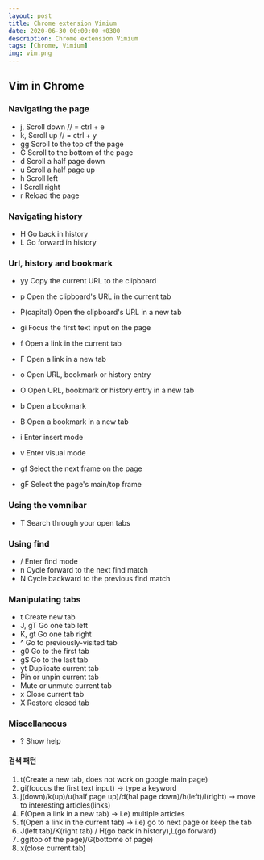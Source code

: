 ```yaml
---
layout: post
title: Chrome extension Vimium
date: 2020-06-30 00:00:00 +0300
description: Chrome extension Vimium
tags: [Chrome, Vimium]
img: vim.png
---
```



## Vim in Chrome

### Navigating the page
* j, <c-e>		Scroll down    // <c-e> = ctrl + e
* k, <c-y>		Scroll up      // <c-e> = ctrl + y
* gg		Scroll to the top of the page
* G		Scroll to the bottom of the page
* d		Scroll a half page down
* u		Scroll a half page up
* h		Scroll left
* l		Scroll right
* r		Reload the page

### Navigating history
* H		Go back in history
* L		Go forward in history

### Url, history and bookmark
* yy		Copy the current URL to the clipboard
* p		Open the clipboard's URL in the current tab
* P(capital)		Open the clipboard's URL in a new tab
* gi		Focus the first text input on the page
* f		Open a link in the current tab
* F		Open a link in a new tab
* o		Open URL, bookmark or history entry
* O		Open URL, bookmark or history entry in a new tab
* b		Open a bookmark
* B		Open a bookmark in a new tab

* i		Enter insert mode
* v		Enter visual mode
* gf		Select the next frame on the page
* gF		Select the page's main/top frame

### Using the vomnibar
* T		Search through your open tabs

### Using find
* /		Enter find mode
* n		Cycle forward to the next find match
* N		Cycle backward to the previous find match

### Manipulating tabs
* t		Create new tab
* J, gT		Go one tab left
* K, gt		Go one tab right
* ^		Go to previously-visited tab
* g0		Go to the first tab
* g$		Go to the last tab
* yt		Duplicate current tab
* <a-p>		Pin or unpin current tab
* <a-m>		Mute or unmute current tab
* x		Close current tab
* X		Restore closed tab

### Miscellaneous
* ?		Show help



#### 검색 패턴
1. t(Create a new tab, does not work on google main page)
2. gi(foucus the first text input) -> type a keyword
3. j(down)/k(up)/u(half page up)/d(hal page down)/h(left)/l(right) -> move to interesting articles(links)
4. F(Open a link in a new tab) -> i.e) multiple articles
5. f(Open a link in the current tab) -> i.e) go to next page or keep the tab
6. J(left tab)/K(right tab) / H(go back in history),L(go forward)
7. gg(top of the page)/G(bottome of page)
8. x(close current tab)